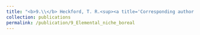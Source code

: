 ```yaml
---
title: "<b>9.\\</b> Heckford, T. R.<sup><a title='Corresponding author'>✉</a></sup>, Leroux, S. J., Vander Wal, E., <u>Rizzuto, M.</u>, Balluffi­Fry, J., Rich­ mond, I. C., Wiersma, Y. F. [*in review*] **Foliar elemental niche responses of balsam fir (<i>Abies balsamea</i>) and white birch (<i>Betula papyrifera</i>) to differing community types across geographic scales.** "
collection: publications
permalink: /publication/9_Elemental_niche_boreal
---
```

